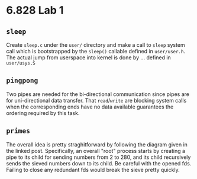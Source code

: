 # 6.828 Lab 1
## `sleep`
Create `sleep.c` under the `user/` directory and make a call to `sleep` system call which is bootstrapped by the `sleep()` callable defined in `user/user.h`. The actual jump from userspace into kernel is done by ... defined in `user/usys.S`

## `pingpong`
Two pipes are needed for the bi-directional communication since pipes are for uni-directional data transfer. That `read`/`write` are blocking system calls when the corresponding ends have no data available guarantees the ordering required by this task.

## `primes`
The overall idea is pretty straghitforward by following the diagram given in the linked post. Specifically, an overall "root" process starts by creating a pipe to its child for sending numbers from 2 to 280, and its child recursively sends the sieved numbers down to its child. Be careful with the opened fds. Failing to close any redundant fds would break the sieve pretty quickly.
